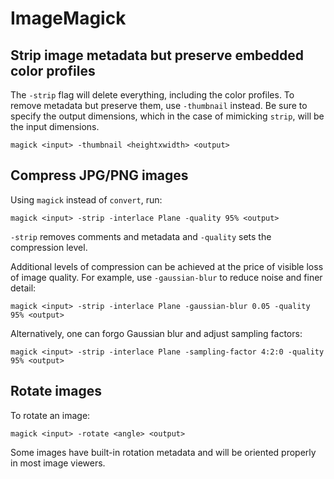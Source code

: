 # ImageMagick

## Strip image metadata but preserve embedded color profiles

The `-strip` flag will delete everything, including the color profiles. To
remove metadata but preserve them, use `-thumbnail` instead. Be sure to specify
the output dimensions, which in the case of mimicking `strip`, will be the
input dimensions.
```
magick <input> -thumbnail <heightxwidth> <output>
```


## Compress JPG/PNG images

Using `magick` instead of `convert`, run:
```
magick <input> -strip -interlace Plane -quality 95% <output>
```

`-strip` removes comments and metadata and `-quality` sets the compression
level.

Additional levels of compression can be achieved at the price of visible loss
of image quality. For example, use `-gaussian-blur` to reduce noise and finer
detail:
```
magick <input> -strip -interlace Plane -gaussian-blur 0.05 -quality 95% <output>
```

Alternatively, one can forgo Gaussian blur and adjust sampling factors:
```
magick <input> -strip -interlace Plane -sampling-factor 4:2:0 -quality 95% <output>
```


## Rotate images

To rotate an image:
```
magick <input> -rotate <angle> <output>
```

Some images have built-in rotation metadata and will be oriented properly in
most image viewers.
